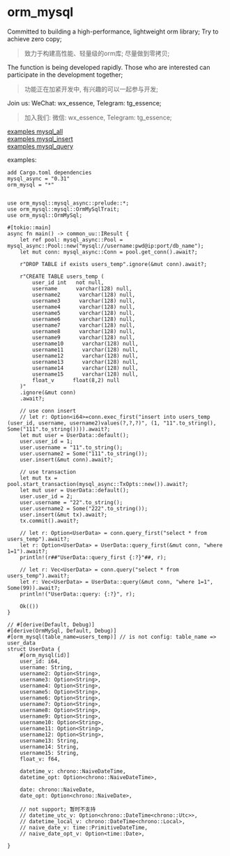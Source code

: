 # orm_mysql

Committed to building a high-performance, lightweight orm library; Try to achieve zero copy;
>致力于构建高性能、轻量级的orm库; 尽量做到零拷贝;

The function is being developed rapidly. Those who are interested can participate in the development together; 
>功能正在加紧开发中, 有兴趣的可以一起参与开发; 

Join us: WeChat: wx_essence, Telegram: tg_essence;
>加入我们: 微信: wx_essence, Telegram: tg_essence;

[examples mysql_all](https://github.com/guoyucode/orm_mysql/blob/main/examples/mysql_all.rs)<br>
[examples mysql_insert](https://github.com/guoyucode/orm_mysql/blob/main/examples/mysql_insert.rs)<br>
[examples mysql_query](https://github.com/guoyucode/orm_mysql/blob/main/examples/mysql_query.rs)<br>

examples:

    add Cargo.toml dependencies
    mysql_async = "0.31"
    orm_mysql = "*"

    
    use orm_mysql::mysql_async::prelude::*;
    use orm_mysql::mysql::OrmMySqlTrait;
    use orm_mysql::OrmMySql;

    #[tokio::main]
    async fn main() -> common_uu::IResult {
        let ref pool: mysql_async::Pool = mysql_async::Pool::new("mysql://username:pwd@ip:port/db_name");
        let mut conn: mysql_async::Conn = pool.get_conn().await?;

        r"DROP TABLE if exists users_temp".ignore(&mut conn).await?;

        r"CREATE TABLE users_temp (
            user_id int   not null,
            username      varchar(128) null,
            username2      varchar(128) null,
            username3      varchar(128) null,
            username4      varchar(128) null,
            username5      varchar(128) null,
            username6      varchar(128) null,
            username7      varchar(128) null,
            username8      varchar(128) null,
            username9      varchar(128) null,
            username10      varchar(128) null,
            username11      varchar(128) null,
            username12      varchar(128) null,
            username13      varchar(128) null,
            username14      varchar(128) null,
            username15      varchar(128) null,
            float_v      float(8,2) null
        )"
        .ignore(&mut conn)
        .await?;

        // use conn insert 
        // let r: Option<i64>=conn.exec_first("insert into users_temp (user_id, username, username2)values(?,?,?)", (1, "11".to_string(), Some("111".to_string()))).await?;
        let mut user = UserData::default();
        user.user_id = 1;
        user.username = "11".to_string();
        user.username2 = Some("111".to_string());
        user.insert(&mut conn).await?;

        // use transaction
        let mut tx = pool.start_transaction(mysql_async::TxOpts::new()).await?;
        let mut user = UserData::default();
        user.user_id = 2;
        user.username = "22".to_string();
        user.username2 = Some("222".to_string());
        user.insert(&mut tx).await?;
        tx.commit().await?;

        // let r: Option<UserData> = conn.query_first("select * from users_temp").await?;
        let r: Option<UserData> = UserData::query_first(&mut conn, "where 1=1").await?;
        println!(r##"UserData::query_first {:?}"##, r);

        // let r: Vec<UserData> = conn.query("select * from users_temp").await?;
        let r: Vec<UserData> = UserData::query(&mut conn, "where 1=1", Some(99)).await?;
        println!("UserData::query: {:?}", r);

        Ok(())
    }

    // #[derive(Default, Debug)]
    #[derive(OrmMySql, Default, Debug)]
    #[orm_mysql(table_name=users_temp)] // is not config: table_name => user_data
    struct UserData {
        #[orm_mysql(id)]
        user_id: i64,
        username: String,
        username2: Option<String>,
        username3: Option<String>,
        username4: Option<String>,
        username5: Option<String>,
        username6: Option<String>,
        username7: Option<String>,
        username8: Option<String>,
        username9: Option<String>,
        username10: Option<String>,
        username11: Option<String>,
        username12: Option<String>,
        username13: String,
        username14: String,
        username15: String,
        float_v: f64,
        
        datetime_v: chrono::NaiveDateTime,
        datetime_opt: Option<chrono::NaiveDateTime>,

        date: chrono::NaiveDate,
        date_opt: Option<chrono::NaiveDate>,

        // not support; 暂时不支持
        // datetime_utc_v: Option<chrono::DateTime<chrono::Utc>>,
        // datetime_local_v: chrono::DateTime<chrono::Local>,
        // naive_date_v: time::PrimitiveDateTime,
        // naive_date_opt_v: Option<time::Date>,

    }
